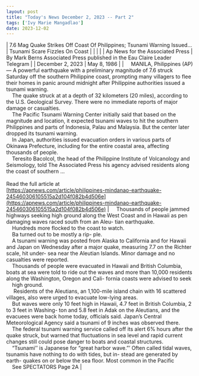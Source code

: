 ```yaml
---
layout: post
title: "Today's News December 2, 2023 -- Part 2"
tags: ['Ivy Marie Mangadlao']
date: 2023-12-02
---
```


| 7.6 Mag Quake Strikes Off Coast Of Philippines; Tsunami Warning Issued... | Tsunami Scare Fizzles On Coast |
|  |  |
| Ap News for the Associated Press | By Mark Berns Associated Press published in the Eau Claire Leader Telegram |
| December 2, 2023 | May 8, 1986 |
| &nbsp;&nbsp;&nbsp;&nbsp;MANILA, Philippines (AP) — A powerful earthquake with a preliminary magnitude of 7.6 struck Saturday off the southern Philippine coast, prompting many villagers to flee their homes in panic around midnight after Philippine authorities issued a tsunami warning.<br>&nbsp;&nbsp;&nbsp;&nbsp;The quake struck at at a depth of 32 kilometers (20 miles), according to the U.S. Geological Survey. There were no immediate reports of major damage or casualties.<br>&nbsp;&nbsp;&nbsp;&nbsp;The Pacific Tsunami Warning Center initially said that based on the magnitude and location, it expected tsunami waves to hit the southern Philippines and parts of Indonesia, Palau and Malaysia. But the center later dropped its tsunami warning.<br>&nbsp;&nbsp;&nbsp;&nbsp;In Japan, authorities issued evacuation orders in various parts of Okinawa Prefecture, including for the entire coastal area, affecting thousands of people.<br>&nbsp;&nbsp;&nbsp;&nbsp;Teresito Bacolcol, the head of the Philippine Institute of Volcanology and Seismology, told The Associated Press his agency advised residents along the coast of southern  ...<br><br>Read the full article at<br>[https://apnews.com/article/philippines-mindanao-earthquake-245460306105515a2d104f082b4d506e](https://apnews.com/article/philippines-mindanao-earthquake-245460306105515a2d104f082b4d506e) | &nbsp;&nbsp;&nbsp;&nbsp;Thousands of people jammed highways seeking high ground along the West Coast and in Hawaii as pen damaging waves raced south from an Aleu- tian earthquake.<br>&nbsp;&nbsp;&nbsp;&nbsp;Hundreds more flocked to the coast to watch.<br>&nbsp;&nbsp;&nbsp;&nbsp;Ba turned out to be mostly a rip- ple.<br>&nbsp;&nbsp;&nbsp;&nbsp;A tsunami warning was posted from Alaska to California and for Hawaii and Japan on Wednesday after a major quake, measuring 7.7 on the Richter scale, hit under- sea near the Aleutian Islands. Minor damage and no casualties were reported.<br>&nbsp;&nbsp;&nbsp;&nbsp;Thousands of people were evacuated in Hawaii and British Columbia, boats at sea were told to ride out the waves and more than 10,000 residents along the Washington, Oregon and Cali- fornia coasts were advised to seek<br>&nbsp;&nbsp;&nbsp;&nbsp;high ground.<br>&nbsp;&nbsp;&nbsp;&nbsp; Residents of the Aleutians, an 1,100-mile island chain with 16 scattered villages, also were urged to evacuate low-lying areas.<br>&nbsp;&nbsp;&nbsp;&nbsp;But waves were only 10 feet high in Hawaii, 4.7 feet in British Columbia, 2 to 3 feet in Washing- ton and 5.8 feet in Adak on the Aleutians, and the evacuees were back home today, officials said. Japan’s Central Meteorological Agency said a tsunami of 9 inches was observed there.<br>&nbsp;&nbsp;&nbsp;&nbsp;The federal tsunami warning service called off its alert 6% hours after the quake struck, but warned that fluctuations in sea level and rapid current changes still could pose danger to boats and coastal structures.<br>&nbsp;&nbsp;&nbsp;&nbsp;“Tsunami’’ is Japanese for “great harbor wave.”’ Often called tidal waves, tsunamis have nothing to do with tides, but in- stead are generated by earth- quakes on or below the sea floor. Most common in the Pacific<br>&nbsp;&nbsp;&nbsp;&nbsp;See SPECTATORS Page 2A  |